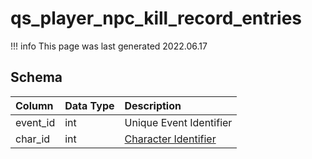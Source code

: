 # qs_player_npc_kill_record_entries

!!! info
	This page was last generated 2022.06.17

## Schema

| Column | Data Type | Description |
| :--- | :--- | :--- |
| event_id | int | Unique Event Identifier |
| char_id | int | [Character Identifier](character_data.md) |


